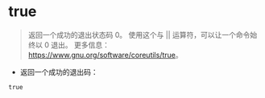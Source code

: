 # true

> 返回一个成功的退出状态码 0。
> 使用这个与 || 运算符，可以让一个命令始终以 0 退出。
> 更多信息：<https://www.gnu.org/software/coreutils/true>。

- 返回一个成功的退出码：

`true`